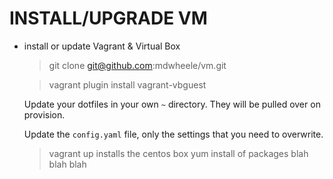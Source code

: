 INSTALL/UPGRADE VM
==================

- install or update Vagrant & Virtual Box

    
    > git clone git@github.com:mdwheele/vm.git
    
    > vagrant plugin install vagrant-vbguest
    
    Update your dotfiles in your own `~` directory.  They will be pulled over on provision.
    
    Update the `config.yaml` file, only the settings that you need to overwrite.
    
    > vagrant up
        installs the centos box 
        yum install of packages
        blah blah blah
    
